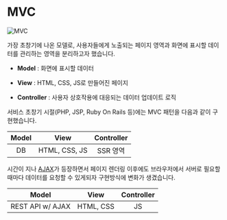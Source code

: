 # MVC

<Image src="../_images/MVC.png" alt="MVC" />

가장 초창기에 나온 모델로, 사용자들에게 노출되는 페이지 영역과 화면에 표시할 데이터를 관리하는 영역을 분리하고자 했습니다.

- **Model** : 화면에 표시할 데이터

- **View** : HTML, CSS, JS로 만들어진 페이지

- **Controller** : 사용자 상호작용에 대응되는 데이터 업데이트 로직

서비스 초창기 시절(PHP, JSP, Ruby On Rails 등)에는 MVC 패턴을 다음과 같이 구현했습니다.

| Model |     View      | Controller |
| :---: | :-----------: | :--------: |
|  DB   | HTML, CSS, JS |  SSR 영역  |

시간이 지나 [AJAX](https://developer.mozilla.org/en-US/docs/Web/Guide/AJAX)가 등장하면서 페이지 렌더링 이후에도 브라우저에서 서버로 필요할 때마다 데이터를 요청할 수 있게되자 구현방식에 변화가 생겼습니다.

|      Model       |   View    | Controller |
| :--------------: | :-------: | :--------: |
| REST API w/ AJAX | HTML, CSS |     JS     |
